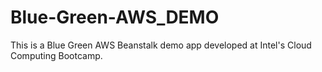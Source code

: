 # Blue-Green-AWS_DEMO
This is a Blue Green AWS Beanstalk demo app developed at Intel's Cloud Computing Bootcamp.
